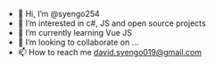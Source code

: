 - 👋 Hi, I’m @syengo254
- 👀 I’m interested in c#, JS and open source projects
- 🌱 I’m currently learning Vue JS
- 💞️ I’m looking to collaborate on ...
- 📫 How to reach me david.syengo019@gmail.com

<!---
syengo254/syengo254 is a ✨ special ✨ repository because its `README.md` (this file) appears on your GitHub profile.
You can click the Preview link to take a look at your changes.
--->
